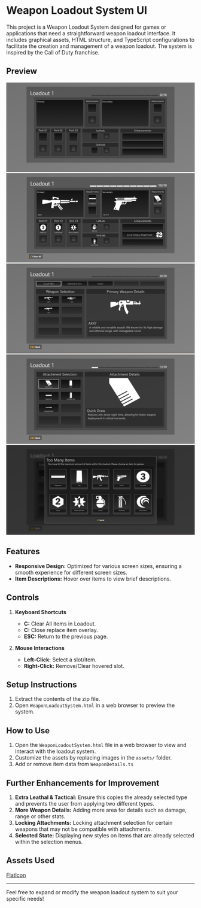 
# Weapon Loadout System UI
This project is a Weapon Loadout System designed for games or applications that need a straightforward weapon loadout interface. It includes graphical assets, HTML structure, and TypeScript configurations to facilitate the creation and management of a weapon loadout. The system is inspired by the Call of Duty franchise.

## Preview
![Home Screen](assets/projectPreviews/emptyHomepageScreen.png)
![Populated Home Screen](assets/projectPreviews/populatedHomepageScreen.png)
![Weapon Selection Screen](assets/projectPreviews/weaponSelectionScreen.png)
![Item Selection Screen](assets/projectPreviews/attachmentSelectionScreen.png)
![Item Replacement Screen](assets/projectPreviews/itemReplacementScreen.png)


## Features
- **Responsive Design:**  Optimized for various screen sizes, ensuring a smooth experience for different screen sizes.
- **Item Descriptions:** Hover over items to view brief descriptions.

## Controls
1. **Keyboard Shortcuts**
   - **C:** Clear All items in Loadout.
   - **C:** Close replace item overlay.
   - **ESC:** Return to the previous page.

2. **Mouse Interactions**
   - **Left-Click:** Select a slot/item.
   - **Right-Click:** Remove/Clear hovered slot.

## Setup Instructions
1. Extract the contents of the zip file.
2. Open `WeaponLoadoutSystem.html` in a web browser to preview the system.

## How to Use
1. Open the `WeaponLoadoutSystem.html` file in a web browser to view and interact with the loadout system.
2. Customize the assets by replacing images in the `assets/` folder.
3. Add or remove item data from `WeaponDetails.ts`

## Further Enhancements for Improvement
1. **Extra Leathal & Tactical:** Ensure this copies the already selected type and prevents the user from applying two different types.
2. **More Weapon Details:** Adding more area for details such as damage, range or other stats.
3. **Locking Attachments:** Locking attachment selection for certain weapons that may not be compatible with attachments.
4. **Selected State:** Displaying new styles on items that are already selected within the selection menus.

## Assets Used
[FlatIcon](https://www.flaticon.com/)

---

Feel free to expand or modify the weapon loadout system to suit your specific needs!
